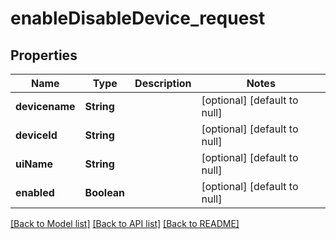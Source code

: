# enableDisableDevice_request
## Properties

| Name | Type | Description | Notes |
|------------ | ------------- | ------------- | -------------|
| **devicename** | **String** |  | [optional] [default to null] |
| **deviceId** | **String** |  | [optional] [default to null] |
| **uiName** | **String** |  | [optional] [default to null] |
| **enabled** | **Boolean** |  | [optional] [default to null] |

[[Back to Model list]](../README.md#documentation-for-models) [[Back to API list]](../README.md#documentation-for-api-endpoints) [[Back to README]](../README.md)

